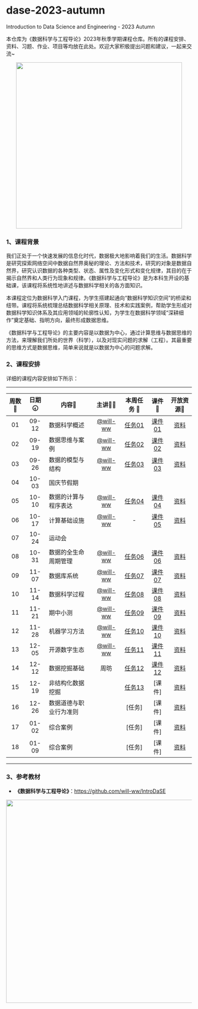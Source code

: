 # dase-2023-autumn
Introduction to Data Science and Engineering - 2023 Autumn

本仓库为《数据科学与工程导论》2023年秋季学期课程仓库。所有的课程安排、资料、习题、作业、项目等均放在此处。欢迎大家积极提出问题和建议，一起来交流~

<div align=center>
<img src="https://github.com/X-lab2017/ds-2023-autumn/assets/15010826/4d17645c-b064-4331-8565-ebd2de2cb113" width="450px">
</div>

### 1、课程背景

我们正处于一个快速发展的信息化时代，数据极大地影响着我们的生活。数据科学是研究探索网络空间中数据自然界奥秘的理论、方法和技术，研究的对象是数据自然界，研究认识数据的各种类型、状态、属性及变化形式和变化规律，其目的在于揭示自然界和人类行为现象和规律。《数据科学与工程导论》是为本科生开设的基础课，该课程将系统性地讲述与数据科学相关的各方面知识。

本课程定位为数据科学入门课程，为学生搭建起通向“数据科学知识空间”的桥梁和纽带。课程将系统梳理总结数据科学相关原理、技术和实践案例，帮助学生形成对数据科学知识体系及其应用领域的轮廓性认知，为学生在数据科学领域“深耕细作”奠定基础、指明方向，最终形成数据思维。

《数据科学与工程导论》的主要内容是以数据为中心，通过计算思维与数据思维的方法，来理解我们所处的世界（科学），以及对现实问题的求解（工程）。其最重要的思维方式是数据思维，简单来说就是以数据为中心的问题求解。

### 2、课程安排

详细的课程内容安排如下所示：

---


| 周数📆 | 日期🕣 | 内容📒 | 主讲💂‍♂️ | 本周任务 📌| 课件📘 |开放资源📂 |
| :----: | :----: | ------ | :----------------------------------------: | :-----------------------------------------------------: | :--------------------------------------------------------------------------------: | :-------------------------------------------------------------: |
|   01   | 09-12 | 数据科学概述 | [@will-ww](https://github.com/will-ww) | [任务01](https://github.com/X-lab2017/dase-2023-autumn/issues/2) |[课件01](https://github.com/X-lab2017/dase-2023-autumn/tree/main/lecture01) |[资料](https://github.com/X-lab2017/dase-2023-autumn/tree/main/resource) |
|   02   | 09-19 | 数据思维与案例 | [@will-ww](https://github.com/will-ww) |  [任务02](https://github.com/X-lab2017/dase-2023-autumn/issues/3)   |  [课件02](https://github.com/X-lab2017/dase-2023-autumn/tree/main/lecture02)  | [资料](https://github.com/X-lab2017/dase-2023-autumn/tree/main/resource)   |
|   03   | 09-26 | 数据的模型与结构 | [@will-ww](https://github.com/will-ww) |  [任务03](https://github.com/X-lab2017/dase-2023-autumn/issues/17)   |  [课件03](https://github.com/X-lab2017/dase-2023-autumn/tree/main/lecture03)  | [资料](https://github.com/X-lab2017/dase-2023-autumn/tree/main/resource)   |
|   04   | 10-03 | 国庆节假期 |  |     |    |    |
|   05   | 10-10 | 数据的计算与程序表达 | [@will-ww](https://github.com/will-ww) |  [任务04](https://github.com/X-lab2017/dase-2023-autumn/issues/20)   |  [课件04](https://github.com/X-lab2017/dase-2023-autumn/tree/main/lecture04)  | [资料](https://github.com/X-lab2017/dase-2023-autumn/tree/main/resource)   |
|   06   | 10-17 | 计算基础设施 | [@will-ww](https://github.com/will-ww) |  -   |  [课件05](https://github.com/X-lab2017/dase-2023-autumn/tree/main/lecture05)  | [资料](https://github.com/X-lab2017/dase-2023-autumn/tree/main/resource)   |
|   07   | 10-24 | 运动会 |  |     |    |    |
|   08   | 10-31 | 数据的全生命周期管理 | [@will-ww](https://github.com/will-ww) |  [任务06](https://github.com/X-lab2017/dase-2023-autumn/issues/27)   |  [课件06](https://github.com/X-lab2017/dase-2023-autumn/tree/main/lecture06)  | [资料](https://github.com/X-lab2017/dase-2023-autumn/tree/main/resource)   |
|   09   | 11-07 | 数据库系统 | [@will-ww](https://github.com/will-ww) |  [任务07](https://github.com/X-lab2017/dase-2023-autumn/issues/28)   |  [课件07](https://github.com/X-lab2017/dase-2023-autumn/tree/main/lecture07)  | [资料](https://github.com/X-lab2017/dase-2023-autumn/tree/main/resource)   |
|   10   | 11-14 | 数据科学过程 | [@will-ww](https://github.com/will-ww) | [任务08](https://github.com/X-lab2017/dase-2023-autumn/issues/30)     |  [课件08](https://github.com/X-lab2017/dase-2023-autumn/tree/main/lecture08)  | [资料](https://github.com/X-lab2017/dase-2023-autumn/tree/main/resource)   |
|   11   | 11-21 | 期中小测 | [@will-ww](https://github.com/will-ww) |  [任务09](https://github.com/X-lab2017/dase-2023-autumn/issues/32)  |  [课件09](https://github.com/X-lab2017/dase-2023-autumn/tree/main/lecture09)   | [资料](https://github.com/X-lab2017/dase-2023-autumn/tree/main/resource)   |
|   12   | 11-28 | 机器学习方法 | [@will-ww](https://github.com/will-ww) |  [任务10](https://github.com/X-lab2017/dase-2023-autumn/issues/40)   |  [课件10](https://github.com/X-lab2017/dase-2023-autumn/tree/main/lecture10)   | [资料](https://github.com/X-lab2017/dase-2023-autumn/tree/main/resource)   |
|   13   | 12-05 | 开源数字生态 | [@will-ww](https://github.com/will-ww) |  [任务11](https://github.com/X-lab2017/dase-2023-autumn/issues/43)   |  [课件11](https://github.com/X-lab2017/dase-2023-autumn/tree/main/lecture11)  | [资料](https://github.com/X-lab2017/dase-2023-autumn/tree/main/resource)   |
|   14   | 12-12 | 数据挖掘基础 | 周昉 |  [任务12](https://github.com/X-lab2017/dase-2023-autumn/issues/48)   |  [课件12](https://github.com/X-lab2017/dase-2023-autumn/tree/main/lecture11)  | [资料](https://github.com/X-lab2017/dase-2023-autumn/tree/main/resource)   |
|   15   | 12-19 | 非结构化数据挖掘 | |  [任务13](https://github.com/X-lab2017/dase-2023-autumn/issues/49)   |  [课件]  | [资料](https://github.com/X-lab2017/dase-2023-autumn/tree/main/resource)   |
|   16   | 12-26 | 数据道德与职业行为准则 |  |  [任务]   |  [课件]  | [资料](https://github.com/X-lab2017/dase-2023-autumn/tree/main/resource)   |
|   17   | 01-02 | 综合案例 |  |  [任务]   |  [课件]  | [资料](https://github.com/X-lab2017/dase-2023-autumn/tree/main/resource)   |
|   18   | 01-09 | 综合案例 |  |  [任务]   |  [课件]  | [资料](https://github.com/X-lab2017/dase-2023-autumn/tree/main/resource)   |


---


### 3、参考教材

- **《数据科学与工程导论》**：https://github.com/will-ww/IntroDaSE

<div align=center>
<img src="https://github.com/X-lab2017/ds-2023-autumn/assets/15010826/10aa5862-d514-493b-a119-fb40d9f17499" width="550px">
</div>


